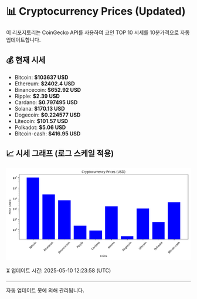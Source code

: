 
# 📊 Cryptocurrency Prices (Updated)

이 리포지토리는 CoinGecko API를 사용하여 코인 TOP 10 시세를 10분가격으로 자동 업데이트합니다.

## 💰 현재 시세
- Bitcoin: **$103637 USD**
- Ethereum: **$2402.4 USD**
- Binancecoin: **$652.92 USD**
- Ripple: **$2.39 USD**
- Cardano: **$0.797495 USD**
- Solana: **$170.13 USD**
- Dogecoin: **$0.224577 USD**
- Litecoin: **$101.57 USD**
- Polkadot: **$5.06 USD**
- Bitcoin-cash: **$416.95 USD**

## 📈 시세 그래프 (로그 스케일 적용)
![Crypto Prices](crypto_prices.png)

⏳ 업데이트 시간: 2025-05-10 12:23:58 (UTC)

---
자동 업데이트 봇에 의해 관리됩니다.
